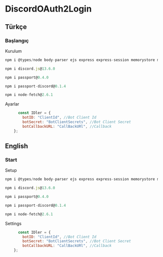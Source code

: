 <h1> DiscordOAuth2Login </h1>

  <h2> Türkçe </h2>
  
   <h3> Başlangıç </h3>

Kurulum

```js
npm i @types/node body-parser ejs express express-session memorystore moment-timezone 

npm i discord.js@13.6.0

npm i passport@0.4.0

npm i passport-discord@0.1.4

npm i node-fetch@2.6.1
```
Ayarlar
```js
      const IDler = {
        botID: "ClientId", //Bot Client Id
        botSecret: "BotClientSecrets", //Bot Client Secret 
        botCallbackURL: "CallBackURl", //Callback
    };
```

  <h2> English </h2>
  
   <h3> Start </h3>

Setup

```js
npm i @types/node body-parser ejs express express-session memorystore moment-timezone 

npm i discord.js@13.6.0

npm i passport@0.4.0

npm i passport-discord@0.1.4

npm i node-fetch@2.6.1
```
Settings
```js
      const IDler = {
        botID: "ClientId", //Bot Client Id
        botSecret: "BotClientSecrets", //Bot Client Secret 
        botCallbackURL: "CallBackURl", //Callback
    };
```
